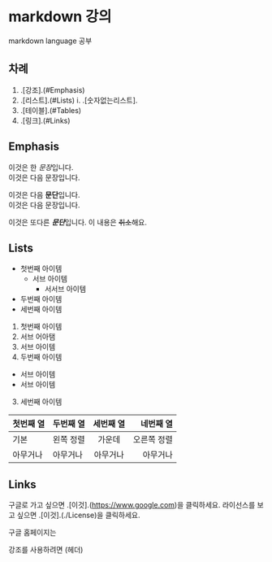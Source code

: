 # markdown 강의

markdown language 공부

## 차례
1. .[강조].(#Emphasis)
2. .[리스트].(#Lists)
  i. .[숫자없는리스트].
4. .[테이블].(#Tables)
5. .[링크].(#Links)

## Emphasis

이것은 한 *문장*입니다.  
이것은 다음 문장입니다.

이것은 다음 **문단**입니다.  
이것은 다음 문장입니다.

이것은 또다른 ***문단***입니다.
이 내용은 ~~취소~~해요.

## Lists

- 첫번째 아이템
  - 서브 아이템
    - 서서브 아이템
- 두번째 아이템
- 세번째 아이템

1. 첫번째 아이템
  1. 서브 어아탬
  2. 서브 아이템
2. 두번째 아이템
  - 서브 아이템
  - 서브 아이템
3. 세번째 아이템

| 첫번째 열 | 두번째 열 | 세번째 열 | 네번째 열 |
|---------|:--------|:-------:|-------:|
| 기본 | 왼쪽 정렬 | 가운데 | 오른쪽 정렬 |
| 아무거나 | 아무거나 | 아무거나 | 아무거나 |

## Links
구글로 가고 싶으면 .[이것].(https://www.google.com)을 클릭하세요.
라이선스를 보고 싶으면 .[이것].(./License)을 클릭하세요.

구글 홈페이지는 

강조를 사용하려면 (헤더)
